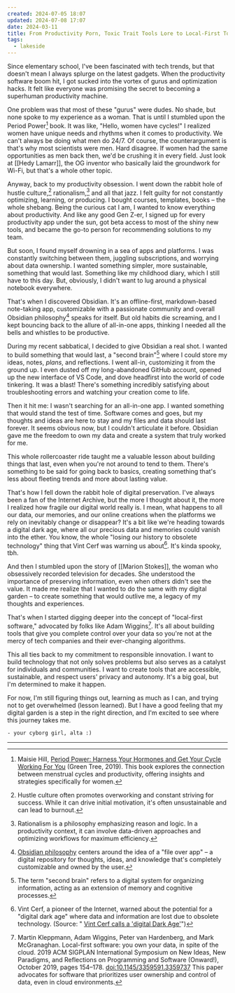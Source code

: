 ```yaml
---
created: 2024-07-05 18:07
updated: 2024-07-08 17:07
date: 2024-03-11
title: From Productivity Porn, Toxic Trait Tools Lore to Local-First Tools and Digital Preservation
tags:
  - lakeside
---
```


Since elementary school, I've been fascinated with tech trends, but that doesn't mean I always splurge on the latest gadgets. When the productivity software boom hit, I got sucked into the vortex of gurus and optimization hacks. It felt like everyone was promising the secret to becoming a superhuman productivity machine.

One problem was that most of these "gurus" were dudes. No shade, but none spoke to my experience as a woman. That is until I stumbled upon the Period Power[^1] book. It was like, "Hello, women have cycles!" I realized women have unique needs and rhythms when it comes to productivity. We can't always be doing what men do 24/7. Of course, the counterargument is that's why most scientists were men. Hard disagree. If women had the same opportunities as men back then, we'd be crushing it in every field. Just look at [[Hedy Lamarr]], the OG inventor who basically laid the groundwork for Wi-Fi, but that's a whole other topic.

Anyway, back to my productivity obsession. I went down the rabbit hole of hustle culture,[^2] rationalism,[^3] and all that jazz. I felt guilty for not constantly optimizing, learning, or producing. I bought courses, templates, books – the whole shebang. Being the curious cat I am, I wanted to know everything about productivity. And like any good Gen Z-er, I signed up for every productivity app under the sun, got beta access to most of the shiny new tools, and became the go-to person for recommending solutions to my team.

But soon, I found myself drowning in a sea of apps and platforms. I was constantly switching between them, juggling subscriptions, and worrying about data ownership. I wanted something simpler, more sustainable, something that would last. Something like my childhood diary, which I still have to this day. But, obviously, I didn't want to lug around a physical notebook everywhere.

That's when I discovered Obsidian. It's an offline-first, markdown-based note-taking app, customizable with a passionate community and overall Obsidian philosophy[^4] speaks for itself. But old habits die screaming, and I kept bouncing back to the allure of all-in-one apps, thinking I needed all the bells and whistles to be productive.

During my recent sabbatical, I decided to give Obsidian a real shot. I wanted to build something that would last, a "second brain"[^5] where I could store my ideas, notes, _plans_, and reflections. I went all-in, customizing it from the ground up. I even dusted off my long-abandoned GitHub account, opened up the new interface of VS Code, and dove headfirst into the world of code tinkering. It was a blast! There's something incredibly satisfying about troubleshooting errors and watching your creation come to life.


Then it hit me: I wasn't searching for an all-in-one app. I wanted something that would stand the test of time. Software comes and goes, but my thoughts and ideas are here to stay and my files and data should last forever. It seems obvious now, but I couldn't articulate it before. Obsidian gave me the freedom to own my data and create a system that truly worked for me.


This whole rollercoaster ride taught me a valuable lesson about building things that last, even when you're not around to tend to them. There's something to be said for going back to basics, creating something that's less about fleeting trends and more about lasting value.

That's how I fell down the rabbit hole of digital preservation. I've always been a fan of the Internet Archive, but the more I thought about it, the more I realized how fragile our digital world really is. I mean, what happens to all our data, our memories, and our online creations when the platforms we rely on inevitably change or disappear? It's a bit like we're heading towards a digital dark age, where all our precious data and memories could vanish into the ether. You know, the whole "losing our history to obsolete technology" thing that Vint Cerf was warning us about[^6]. It's kinda spooky, tbh.

And then I stumbled upon the story of [[Marion Stokes]], the woman who obsessively recorded television for decades. She understood the importance of preserving information, even when others didn't see the value. It made me realize that I wanted to do the same with my digital garden – to create something that would outlive me, a legacy of my thoughts and experiences.

That's when I started digging deeper into the concept of "local-first software," advocated by folks like Adam Wiggins[^7]. It's all about building tools that give you complete control over your data so you're not at the mercy of tech companies and their ever-changing algorithms.

This all ties back to my commitment to responsible innovation. I want to build technology that not only solves problems but also serves as a catalyst for individuals and communities. I want to create tools that are accessible, sustainable, and respect users' privacy and autonomy. It's a big goal, but I'm determined to make it happen.

For now, I'm still figuring things out, learning as much as I can, and trying not to get overwhelmed (lesson learned). But I have a good feeling that my digital garden is a step in the right direction, and I'm excited to see where this journey takes me.

```poetry
- your cyborg girl, alta :)  
```

-----

[^1]: Maisie Hill, [Period Power: Harness Your Hormones and Get Your Cycle Working For You](https://www.goodreads.com/book/show/40653191-period-power) (Green Tree, 2019). This book explores the connection between menstrual cycles and productivity, offering insights and strategies specifically for women.
[^2]: Hustle culture often promotes overworking and constant striving for success. While it can drive initial motivation, it's often unsustainable and can lead to burnout.
[^3]: Rationalism is a philosophy emphasizing reason and logic. In a productivity context, it can involve data-driven approaches and optimizing workflows for maximum efficiency.
[^4]: [Obsidian philosophy](https://obsidian.md/about) centers around the idea of a "file over app" – a digital repository for thoughts, ideas, and knowledge that's completely customizable and owned by the user.
[^5]:  The term "second brain" refers to a digital system for organizing information, acting as an extension of memory and cognitive processes.
[^6]: Vint Cerf, a pioneer of the Internet, warned about the potential for a "digital dark age" where data and information are lost due to obsolete technology. (Source: " [Vint Cerf calls a 'digital Dark Age'](https://www.bbc.co.uk/news/science-environment-31450389)")
[^7]: Martin Kleppmann, Adam Wiggins, Peter van Hardenberg, and Mark McGranaghan. Local-first software: you own your data, in spite of the cloud. 2019 ACM SIGPLAN International Symposium on New Ideas, New Paradigms, and Reflections on Programming and Software (Onward!), October 2019, pages 154–178. [doi:10.1145/3359591.3359737](https://doi.org/10.1145/3359591.3359737) This paper advocates for software that prioritizes user ownership and control of data, even in cloud environments.

